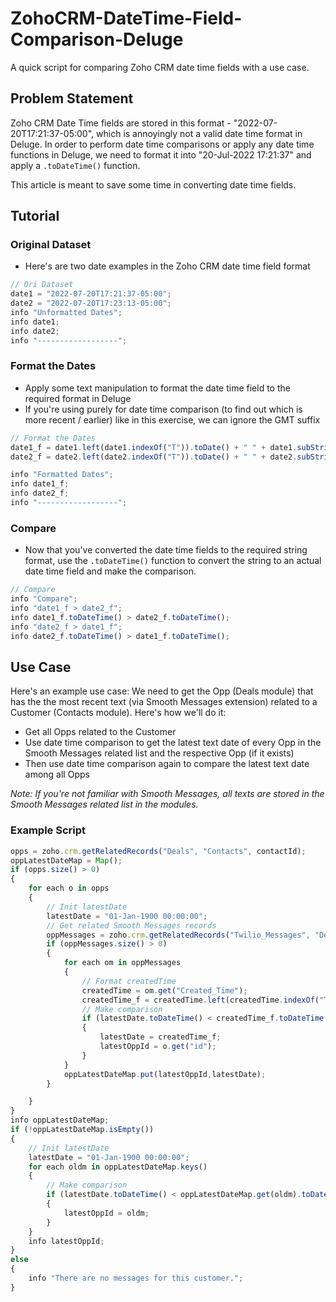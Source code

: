 # ZohoCRM-DateTime-Field-Comparison-Deluge
A quick script for comparing Zoho CRM date time fields with a use case.

## Problem Statement
Zoho CRM Date Time fields are stored in this format - "2022-07-20T17:21:37-05:00", which is annoyingly not a valid date time format in Deluge. In order to perform date time comparisons or apply any date time functions in Deluge, we need to format it into "20-Jul-2022 17:21:37" and apply a `.toDateTime()` function.

This article is meant to save some time in converting date time fields.

## Tutorial

### Original Dataset
- Here's are two date examples in the Zoho CRM date time field format

```javascript
// Ori Dataset
date1 = "2022-07-20T17:21:37-05:00";
date2 = "2022-07-20T17:23:13-05:00";
info "Unformatted Dates";
info date1;
info date2;
info "------------------";
```

### Format the Dates
- Apply some text manipulation to format the date time field to the required format in Deluge
- If you're using purely for date time comparison (to find out which is more recent / earlier) like in this exercise, we can ignore the GMT suffix

```javascript
// Format the Dates
date1_f = date1.left(date1.indexOf("T")).toDate() + " " + date1.subString(date1.indexOf("T")+1,date1.lastIndexOf("-"));
date2_f = date2.left(date2.indexOf("T")).toDate() + " " + date2.subString(date1.indexOf("T")+1,date2.lastIndexOf("-"));

info "Formatted Dates";
info date1_f;
info date2_f;
info "------------------";
```

### Compare
- Now that you've converted the date time fields to the required string format, use the `.toDateTime()` function to convert the string to an actual date time field and make the comparison.

```javascript
// Compare
info "Compare";
info "date1_f > date2_f";
info date1_f.toDateTime() > date2_f.toDateTime();
info "date2_f > date1_f";
info date2_f.toDateTime() > date1_f.toDateTime();
```

## Use Case
Here's an example use case: We need to get the Opp (Deals module) that has the the most recent text (via Smooth Messages extension) related to a Customer (Contacts module).
Here's how we'll do it:
- Get all Opps related to the Customer
- Use date time comparison to get the latest text date of every Opp in the Smooth Messages related list and the respective Opp (if it exists)
- Then use date time comparison again to compare the latest text date among all Opps

*Note: If you're not familiar with Smooth Messages, all texts are stored in the Smooth Messages related list in the modules.*

### Example Script

```javascript
opps = zoho.crm.getRelatedRecords("Deals", "Contacts", contactId);
oppLatestDateMap = Map();
if (opps.size() > 0)
{
	for each o in opps
	{
		// Init latestDate
		latestDate = "01-Jan-1900 00:00:00";
		// Get related Smooth Messages records
		oppMessages = zoho.crm.getRelatedRecords("Twilio_Messages", "Deals", o.get("id"));
		if (oppMessages.size() > 0)
		{
			for each om in oppMessages
			{
				// Format createdTime
				createdTime = om.get("Created_Time");
				createdTime_f = createdTime.left(createdTime.indexOf("T")).toDate() + " " + createdTime.subString(createdTime.indexOf("T")+1,createdTime.lastIndexOf("-"));
				// Make comparison
				if (latestDate.toDateTime() < createdTime_f.toDateTime())
				{
					latestDate = createdTime_f;
					latestOppId = o.get("id");
				}
			}
			oppLatestDateMap.put(latestOppId,latestDate);
		}

	}
}
info oppLatestDateMap;
if (!oppLatestDateMap.isEmpty())
{
	// Init latestDate
	latestDate = "01-Jan-1900 00:00:00";
	for each oldm in oppLatestDateMap.keys()
	{
		// Make comparison
		if (latestDate.toDateTime() < oppLatestDateMap.get(oldm).toDateTime())
		{
			latestOppId = oldm;
		}
	}
	info latestOppId;
}
else
{
	info "There are no messages for this customer.";
}
```

